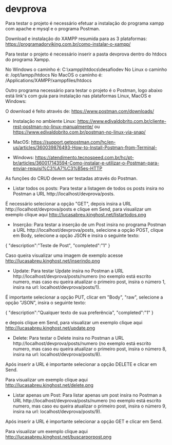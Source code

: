 # devprova

Para testar o projeto é necessário efetuar a instalação do programa xampp com apache e mysql e o programa Postman.

Download e instalação do XAMPP resumida para as 3 plataformas: https://programadorviking.com.br/como-instalar-o-xampp/

Para testar o projeto é necessário inserir a pasta devprova dentro do htdocs do programa Xampp.

No Windows o caminho é: C:\xampp\htdocs\desafiodev
No Linux o caminho é:  /opt/lampp/htdocs
No MacOS o caminho é: /Applications/XAMPP/xamppfiles/htdocs

Outro programa necessário para testar o projeto é o Postman, logo abaixo está link's com guia para instalação nas plataformas Linux, MacOS e Windows:

O download é feito através de: https://www.postman.com/downloads/

- Instalação no ambiente Linux: https://www.edivaldobrito.com.br/cliente-rest-postman-no-linux-manualmente/ ou https://www.edivaldobrito.com.br/postman-no-linux-via-snap/

- MacOS: https://support.getpostman.com/hc/en-us/articles/360039876493-How-to-Install-Postman-from-Terminal-

- Windows: https://atendimento.tecnospeed.com.br/hc/pt-br/articles/360017143594-Como-instalar-e-utilizar-o-Postman-para-enviar-requisi%C3%A7%C3%B5es-HTTP

As funções do CRUD devem ser testadas através do Postman.
- Listar todos os posts: Para testar a listagem de todos os posts insira no Postman a URL http://localhost/devprova/posts.

É necessário selecionar a opção "GET", depois insira a URL http://localhost/devprova/posts e clique em Send, para visualizar um exemplo clique aqui http://lucasabreu.kinghost.net/listartodos.png


- Inserção: Para testar a inserção de um Post insira no programa Postman a URL http://localhost/devprova/posts, selecione a opção POST, clique em Body, selecione a opção JSON e insira o seguinte texto:

{
	"description":"Teste de Post",
	"completed":"1"
}

Caso queira visualizar uma imagem de exemplo acesse http://lucasabreu.kinghost.net/inserindo.png

- Update: Para testar Update insira no Postman a URL http://localhost/devprova/posts/numero (no exemplo está escrito numero, mas caso eu queira atualizar o primeiro post, insira o número 1, insira na url: localhost/devprova/posts/1).

É importante selecionar a opção PUT, clicar em "Body", "raw", selecione a opção "JSON", insira o seguinte texto:

{
	"description":"Qualquer texto de sua preferência",
	"completed":"1"
}

e depois clique em Send, para visualizar um exemplo clique aqui http://lucasabreu.kinghost.net/update.png

- Delete: Para testar o Delete insira no Postman a URL http://localhost/devprova/posts/numero (no exemplo está escrito numero, mas caso eu queira atualizar o primeiro post, insira o número 8, insira na url: localhost/devprova/posts/8).

Após inserir a URL é importante selecionar a opção DELETE e clicar em Send.

Para visualizar um exemplo clique aqui http://lucasabreu.kinghost.net/delete.png


- Listar apenas um Post: Para listar apenas um post insira no Postman a URL http://localhost/devprova/posts/numero (no exemplo está escrito numero, mas caso eu queira atualizar o primeiro post, insira o número 9, insira na url: localhost/devprova/posts/9).

Após inserir a URL é importante selecionar a opção GET e clicar em Send.

Para visualizar um exemplo clique aqui http://lucasabreu.kinghost.net/buscarporpost.png
